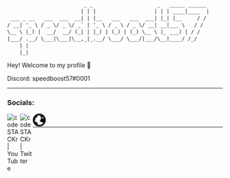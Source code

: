                              _ _                     _   _____ ______  
                            | | |                   | | | ____|____  | 
     ___ _ __   ___  ___  __| | |__   ___   ___  ___| |_| |__     / /  
    / __| '_ \ / _ \/ _ \/ _` | '_ \ / _ \ / _ \/ __| __|___ \   / /   
    \__ \ |_) |  __/  __/ (_| | |_) | (_) | (_) \__ \ |_ ___) | / /    
    |___/ .__/ \___|\___|\__,_|_.__/ \___/ \___/|___/\__|____/ /_/     
        | |                                                            
        |_|                                                                                                                   

Hey! Welcome to my profile 👋

Discord: speedboost57#0001

---

### Socials:

[<img align="left" alt="codeSTACKr | YouTube" width="30px" src="https://cdn.jsdelivr.net/npm/simple-icons@v3/icons/youtube.svg" />][youtube]
[<img align="left" alt="codeSTACKr | Twitter" width="30px" src="https://cdn.jsdelivr.net/npm/simple-icons@v3/icons/twitter.svg" />][twitter]
[<img align="left" alt="codeSTACKr.com" width="30px" src="https://raw.githubusercontent.com/iconic/open-iconic/master/svg/globe.svg" />][website]

<br />

---

[website]: https://speedboost.club
[twitter]: https://twitter.com/speedboost57
[youtube]: https://youtube.com/speedboost57
